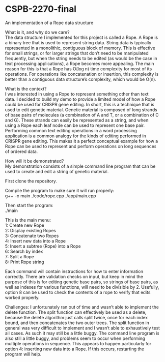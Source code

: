 # CSPB-2270-final
An implementation of a Rope data structure

What is it, and why do we care?<br>
The data structure I implemented for this project is called a Rope. A Rope is a binary tree that is used to represent string data. String data is typically represented in a monolithic, contiguous block of memory. This is effective for small strings, or for larger strings that don’t need to be manipulated frequently, but when the string needs to be edited (as would be the case in text processing applications), a Rope becomes more appealing. The main reason for this is that a Rope has O(log n) time complexity for most of its operations. For operations like concatenation or insertion, this complexity is better than a contiguous data structure’s complexity, which would be O(n).

What is the context?<br>
I was interested in using a Rope to represent something other than text data. I decided to build my demo to provide a limited model of how a Rope could be used for CRISPR gene editing. In short, this is a technique that is used to edit genetic material. Genetic material is composed of long strands of base pairs of molecules (a combination of A and T, or a combination of C and G). These strands can easily be represented as a string, and when using a Rope each leaf node can be used to represent one base pair. Performing common text editing operations in a word processing application is a common analogy for the kinds of editing performed in CRISPR gene editing. This makes it a perfect conceptual example for how a Rope can be used to represent and perform operations on long sequences of ordered data.

How will it be demonstrated?<br>
My demonstration consists of a simple command line program that can be used to create and edit a string of genetic material.

First clone the repository.

Compile the program to make sure it will run properly:<br>
g++ -o main ./code/rope.cpp ./app/main.cpp

Then start the program:<br>
./main

This is the main menu:<br>
1: Create new Rope<br>
2: Display existing Ropes<br>
3: Concatenate two Ropes<br>
4: Insert new data into a Rope<br>
5: Insert a subtree (Rope) into a Rope<br>
6: Search by index<br>
7: Split a Rope<br>
8: Print Rope string

Each command will contain instructions for how to enter information correctly. There are validation checks on input, but keep in mind the purpose of this is for editing genetic base pairs, so strings of base pairs, as well as indexes for various functions, will need to be divisible by 2. Usefully, option 8 can be used to check the contents of a rope to verify that edits worked properly.


Challenges: I unfortunately ran out of time and wasn’t able to implement the delete function. The split function can effectively be used as a delete, because the delete algorithm just calls split twice, once for each index bound, and then concatenates the two outer trees. The split function in general was very difficult to implement and I wasn’t able to exhaustively test all cases. As such it may still be a little buggy. The command line program is also still a little buggy, and problems seem to occur when performing multiple operations in sequence. This appears to happen particularly for option 4: inserting new data into a Rope. If this occurs, restarting the program will help.
